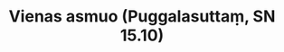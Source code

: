 ---
layout: page
title: 'Vienas asmuo (Puggalasuttaṃ, SN 15.10)'
category: susijusios suttos
index: Samsara
sortIndex: 15010
tags:
  - Samsara
suttacentral: sn15.10
---